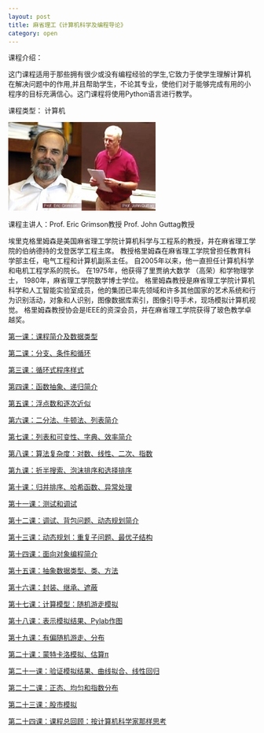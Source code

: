 ```yaml
---
layout: post
title: 麻省理工《计算机科学及编程导论》
category: open
---
```

课程介绍：

这门课程适用于那些拥有很少或没有编程经验的学生,它致力于使学生理解计算机在解决问题中的作用,并且帮助学生，不论其专业，使他们对于能够完成有用的小程序的目标充满信心。这门课程将使用Python语言进行教学。

课程类型： 计算机

<img class="cover" title="Prof. Eric Grimson教授 Prof. John Guttag教授" src="/images/2012/02/20110330162757dd152-300x180.jpg" alt="Prof. Eric Grimson教授 Prof. John Guttag教授" width="300" height="180" />

课程主讲人：Prof. Eric Grimson教授 Prof. John Guttag教授

埃里克格里姆森是美国麻省理工学院计算机科学与工程系的教授，并在麻省理工学院的伯纳德持的戈登医学工程主席。 教授格里姆森在麻省理工学院曾担任教育科学部主任，电气工程和计算机副系主任。 自2005年以来，他一直担任计算机科学和电机工程学系的院长。 在1975年，他获得了里贾纳大数学 （高荣）和学物理学士， 1980年，麻省理工学院数学博士学位。 格里姆森教授是麻省理工学院计算机科学和人工智能实验室成员，他的集团已率先领域和许多其他国家的艺术系统和行为识别活动，对象和人识别，图像数据库索引，图像引导手术，现场模拟计算机视觉。 格里姆森教授协会是IEEE的资深会员，并在麻省理工学院获得了玻色教学卓越奖。

<a title="麻省理工《计算机科学及编程导论》第一课" href="/2012/02/04/mit-introduction-to-computer-science-and-programming-lesson-1.html" target="_blank">第一课：课程简介及数据类型</a>

<a title="麻省理工《计算机科学及编程导论》第二课" href="/2012/02/06/mit-introduction-to-computer-science-and-programming-lesson-2.html" target="_blank">第二课：分支、条件和循环</a>

<a title="麻省理工《计算机科学及编程导论》第三课" href="/2012/03/22/mit-introduction-to-computer-science-and-programming-lesson-3.html" target="_blank">第三课：循环式程序样式</a>

<a title="麻省理工《计算机科学及编程导论》第四课" href="/2012/03/24/mit-introduction-to-computer-science-and-programming-lesson-4.html" target="_blank">第四课：函数抽象、递归简介</a>

<a title="麻省理工《计算机科学及编程导论》第五课" href="/2012/03/24/mit-introduction-to-computer-science-and-programming-lesson-5.html" target="_blank">第五课：浮点数和逐次近似</a>

<a title="麻省理工《计算机科学及编程导论》第六课" href="/2012/06/19/mit-introduction-to-computer-science-and-programming-lesson-6.html" target="_blank">第六课：二分法、牛顿法、列表简介</a>

<a title="麻省理工《计算机科学及编程导论》第七课" href="/2012/06/20/mit-introduction-to-computer-science-and-programming-lesson-7.html" target="_blank">第七课：列表和可变性、字典、效率简介</a>

<a title="麻省理工《计算机科学及编程导论》第八课" href="/2012/06/21/mit-introduction-to-computer-science-and-programming-lesson-8.html" target="_blank">第八课：算法复杂度：对数、线性、二次、指数</a>

<a title="麻省理工《计算机科学及编程导论》第九课" href="/2012/06/24/mit-introduction-to-computer-science-and-programming-lesson-9.html" target="_blank">第九课：折半搜索、泡沫排序和选择排序</a>

<a title="麻省理工《计算机科学及编程导论》第十课" href="/2012/06/24/mit-introduction-to-computer-science-and-programming-lesson-10.html" target="_blank">第十课：归并排序、哈希函数、异常处理</a>

<a title="麻省理工《计算机科学及编程导论》第十一课" href="/2012/06/27/mit-introduction-to-computer-science-and-programming-lesson-11.html" target="_blank">第十一课：测试和调试</a>

<a title="麻省理工《计算机科学及编程导论》第十二课" href="/2012/06/29/mit-introduction-to-computer-science-and-programming-lesson-12.html" target="_blank">第十二课：调试、背包问题、动态规划简介</a>

<a title="麻省理工《计算机科学及编程导论》第十三课" href="/2012/06/29/mit-introduction-to-computer-science-and-programming-lesson-13.html" target="_blank">第十三课：动态规划：重复子问题、最优子结构</a>

<a title="麻省理工《计算机科学及编程导论》第十四课" href="/2012/06/30/mit-introduction-to-computer-science-and-programming-lesson-14.html" target="_blank">第十四课：面向对象编程简介</a>

<a title="麻省理工《计算机科学及编程导论》第十五课" href="/2012/07/02/mit-introduction-to-computer-science-and-programming-lesson-15.html" target="_blank">第十五课：抽象数据类型、类、方法</a>

<a title="麻省理工《计算机科学及编程导论》第十六课" href="/2012/07/03/mit-introduction-to-computer-science-and-programming-lesson-16.html" target="_blank">第十六课：封装、继承、遮蔽</a>

<a title="麻省理工《计算机科学及编程导论》第十七课" href="/2012/07/03/mit-introduction-to-computer-science-and-programming-lesson-17.html" target="_blank">第十七课：计算模型：随机游走模拟</a>

<a title="麻省理工《计算机科学及编程导论》第十八课" href="/2012/07/14/mit-introduction-to-computer-science-and-programming-lesson-18.html" target="_blank">第十八课：表示模拟结果、Pylab作图</a>

<a title="麻省理工《计算机科学及编程导论》第十九课" href="/2012/07/18/mit-introduction-to-computer-science-and-programming-lesson-19.html" target="_blank">第十九课：有偏随机游走、分布</a>

<a title="麻省理工《计算机科学及编程导论》第二十课" href="/2012/07/22/mit-introduction-to-computer-science-and-programming-lesson-20.html" target="_blank">第二十课：蒙特卡洛模拟、估算π</a>

<a title="麻省理工《计算机科学及编程导论》第二十一课" href="/2012/07/22/mit-introduction-to-computer-science-and-programming-lesson-21.html" target="_blank">第二十一课：验证模拟结果、曲线拟合、线性回归</a>

<a title="麻省理工《计算机科学及编程导论》第二十二课" href="/2012/07/22/mit-introduction-to-computer-science-and-programming-lesson-22.html" target="_blank">第二十二课：正态、均匀和指数分布</a>

<a title="麻省理工《计算机科学及编程导论》第二十三课" href="/2012/07/23/mit-introduction-to-computer-science-and-programming-lesson-23.html" target="_blank">第二十三课：股市模拟</a>

<a title="麻省理工《计算机科学及编程导论》第二十四课" href="/2012/07/24/mit-introduction-to-computer-science-and-programming-lesson-24.html" target="_blank">第二十四课：课程总回顾：按计算机科学家那样思考</a>
